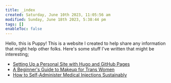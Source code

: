 ```yaml
---
title: _index
created: Saturday, June 10th 2023, 11:05:56 am
modified: Sunday, June 18th 2023, 5:38:44 pm
tags: []
enableToc: false
---
```


Hello, this is Puppy! This is a website I created to help share any information that might help other folks. Here's some stuff I've written that might be interesting;

- [Setting Up a Personal Site with Hugo and GitHub Pages](Setting%20Up%20a%20Personal%20Site%20with%20Hugo%20and%20GitHub%20Pages.md)
- [A Beginner's Guide to Makeup for Trans Women](A%20Beginner's%20Guide%20to%20Makeup%20for%20Trans%20Women.md)
- [How to Self-Administer Medical Injections Sustainably](How%20to%20Self-Administer%20Medical%20Injections%20Sustainably.md)
